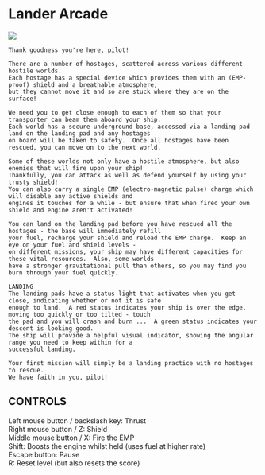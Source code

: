 # Lander Arcade

[![](C:\Users\e_hey\PycharmProjects\LanderArcade\images\title_screen.png)](https://training.talkpython.fm/courses/explore_pycharm/mastering-pycharm-ide)


    Thank goodness you're here, pilot!
    
    There are a number of hostages, scattered across various different hostile worlds. 
    Each hostage has a special device which provides them with an (EMP-proof) shield and a breathable atmosphere, 
    but they cannot move it and so are stuck where they are on the surface!
    
    We need you to get close enough to each of them so that your transporter can beam them aboard your ship.
    Each world has a secure underground base, accessed via a landing pad - land on the landing pad and any hostages
    on board will be taken to safety.  Once all hostages have been rescued, you can move on to the next world.
    
    Some of these worlds not only have a hostile atmosphere, but also enemies that will fire upon your ship!
    Thankfully, you can attack as well as defend yourself by using your trusty shield!  
    You can also carry a single EMP (electro-magnetic pulse) charge which will disable any active shields and 
    engines it touches for a while - but ensure that when fired your own shield and engine aren't activated!
    
    You can land on the landing pad before you have rescued all the hostages - the base will immediately refill
    your fuel, recharge your shield and reload the EMP charge.  Keep an eye on your fuel and shield levels - 
    on different missions, your ship may have different capacities for these vital resources.  Also, some worlds 
    have a stronger gravitational pull than others, so you may find you burn through your fuel quickly.
    
    LANDING
    The landing pads have a status light that activates when you get close, indicating whether or not it is safe 
    enough to land.  A red status indicates your ship is over the edge, moving too quickly or too tilted - touch 
    the pad and you will crash and burn ...  A green status indicates your descent is looking good.
    The ship will provide a helpful visual indicator, showing the angular range you need to keep within for a 
    successful landing.
    
    Your first mission will simply be a landing practice with no hostages to rescue.
    We have faith in you, pilot!  
    

## CONTROLS
Left mouse button / backslash key: Thrust  
Right mouse button / Z: Shield  
Middle mouse button / X: Fire the EMP  
Shift: Boosts the engine whilst held (uses fuel at higher rate)  
Escape button: Pause  
R: Reset level (but also resets the score)